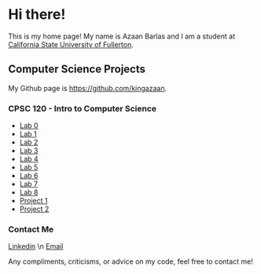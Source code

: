 # Hi there!
This is my home page! My name is Azaan Barlas and I am a student at [California State University of Fullerton](http://www.fullerton.edu/).

## Computer Science Projects
My Github page is https://github.com/kingazaan.

### CPSC 120 - Intro to Computer Science
* [Lab 0](https://github.com/csuf-cpsc-mshafae-spring-2020/cpsc-120-lab-00-hello-world-kingazaan)
* [Lab 1](https://github.com/csuf-cpsc-mshafae-spring-2020/cpsc-120-lab-01-kingazaan)
* [Lab 2](https://github.com/csuf-cpsc-mshafae-spring-2020/cpsc-120-lab-02-kingazaan)
* [Lab 3](https://github.com/csuf-cpsc-mshafae-spring-2020/cpsc-120-lab-03-kingazaan)
* [Lab 4](https://github.com/csuf-cpsc-mshafae-spring-2020/cpsc-120-lab-04-kingazaan)
* [Lab 5](https://github.com/csuf-cpsc-mshafae-spring-2020/cpsc-120-lab-05-kingazaan)
* [Lab 6](https://github.com/csuf-cpsc-mshafae-spring-2020/cpsc-120-lab-06-kingazaan)
* [Lab 7](https://github.com/csuf-cpsc-mshafae-spring-2020/cpsc-120-lab-07-kingazaan)
* [Lab 8](https://github.com/csuf-cpsc-mshafae-spring-2020/cpsc-120-lab-08-kingazaan)
* [Project 1](https://github.com/csuf-cpsc-mshafae-spring-2020/cpsc-120-project-01-kingazaan)
* [Project 2](https://github.com/csuf-cpsc-mshafae-spring-2020/cpsc-120-project-02-kingazaan)

### Contact Me
[Linkedin](https://www.linkedin.com/in/azaan-barlas/)  \n
[Email](azaanbarlas@gmail.com)

Any compliments, criticisms, or advice on my code, feel free to contact me!